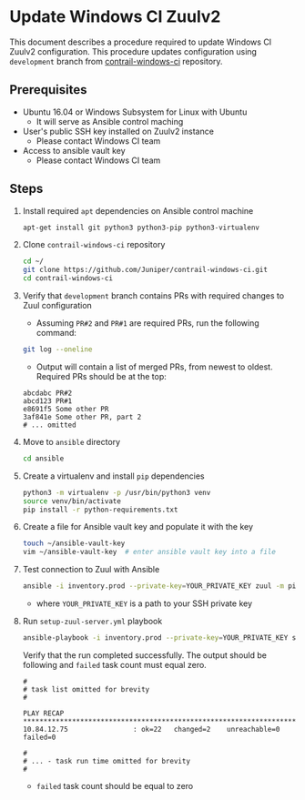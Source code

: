 # Update Windows CI Zuulv2

This document describes a procedure required to update Windows CI Zuulv2 configuration.
This procedure updates configuration using `development` branch from [contrail-windows-ci][c-w-ci] repository.

## Prerequisites

- Ubuntu 16.04 or Windows Subsystem for Linux with Ubuntu
    - It will serve as Ansible control maching
- User's public SSH key installed on Zuulv2 instance
    - Please contact Windows CI team
- Access to ansible vault key
    - Please contact Windows CI team

## Steps

1.  Install required `apt` dependencies on Ansible control machine

    ```bash
    apt-get install git python3 python3-pip python3-virtualenv
    ```

1.  Clone `contrail-windows-ci` repository

    ```bash
    cd ~/
    git clone https://github.com/Juniper/contrail-windows-ci.git
    cd contrail-windows-ci
    ```

1.  Verify that `development` branch contains PRs with required changes to Zuul configuration

    - Assuming `PR#2` and `PR#1` are required PRs, run the following command:

    ```bash
    git log --oneline
    ```

    - Output will contain a list of merged PRs, from newest to oldest. Required PRs should be at the top:

    ```
    abcdabc PR#2
    abcd123 PR#1
    e8691f5 Some other PR
    3af841e Some other PR, part 2
    # ... omitted
    ```

1.  Move to `ansible` directory

    ```bash
    cd ansible
    ```

1.  Create a virtualenv and install `pip` dependencies

    ```bash
    python3 -m virtualenv -p /usr/bin/python3 venv
    source venv/bin/activate
    pip install -r python-requirements.txt
    ```

1.  Create a file for Ansible vault key and populate it with the key

    ```bash
    touch ~/ansible-vault-key
    vim ~/ansible-vault-key  # enter ansible vault key into a file
    ```

1.  Test connection to Zuul with Ansible

    ```bash
    ansible -i inventory.prod --private-key=YOUR_PRIVATE_KEY zuul -m ping
    ```

    - where `YOUR_PRIVATE_KEY` is a path to your SSH private key

1.  Run `setup-zuul-server.yml` playbook

    ```bash
    ansible-playbook -i inventory.prod --private-key=YOUR_PRIVATE_KEY setup-zuul-server.yml
    ```

    Verify that the run completed successfully.
    The output should be following and `failed` task count must equal zero.

    ```
    #
    # task list omitted for brevity
    #

    PLAY RECAP ******************************************************************************************
    10.84.12.75                : ok=22   changed=2    unreachable=0    failed=0

    #
    # ... - task run time omitted for brevity
    #
    ```

    - `failed` task count should be equal to zero

[c-w-ci]: https://github.com/Juniper/contrail-windows-ci
